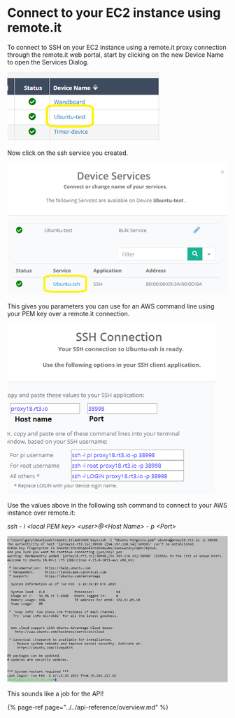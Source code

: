 # Connect to your EC2 instance using remote.it

To connect to SSH on your EC2 instance using a remote.it proxy connection through the remote.it web portal, start by clicking on the new Device Name to open the Services Dialog.

![](../../.gitbook/assets/image%20%286%29.png)

Now click on the ssh service you created.

![](../../.gitbook/assets/image%20%28118%29.png)

This gives you parameters you can use for an AWS command line using your PEM key over a remote.it connection.

![](../../.gitbook/assets/image%20%2884%29.png)

Use the values above in the following ssh command to connect to your AWS instance over remote.it:

_ssh - i &lt;local PEM key&gt; &lt;user&gt;@&lt;Host Name&gt; - p &lt;Port&gt;_

![](../../.gitbook/assets/image%20%28171%29.png)

This sounds like a job for the API!

{% page-ref page="../../api-reference/overview.md" %}

